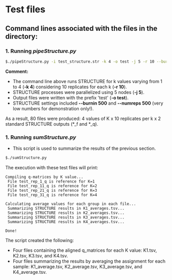 # Test files
## Command lines associated with the files in the directory:
### 1. Running _pipeStructure.py_

```bash
$./pipeStructure.py -i test_structure.str -k 4 -o test -j 5 -r 10 --burnin 500 --numreps 500
```

**Comment:**
- The command line above runs STRUCTURE for k values varying from 1 to 4 (**-k 4**) considering 10 replicates for each k (**-r 10**).
- STRUCTURE processes were parallelized using 5 nodes (**-j 5**).
- Output files were written with the prefix 'test' (**-o test**).
- STRUCTURE settings included **--burnin 500** and **--numreps 500** (very low numbers for demonstration only!).

As a result, 80 files were produced: 4 values of K x 10 replicates per k x 2 standard STRUCTURE outputs (*_f and *_q).

### 1. Running _sumStructure.py_
- This script is used to summarize the results of the previous section.

```bash
$./sumStructure.py
```

The execution with these test files will print:

```
Compiling q-matrices by K value...
 File test_rep_1_q is reference for K=1
 File test_rep_11_q is reference for K=2
 File test_rep_21_q is reference for K=3
 File test_rep_31_q is reference for K=4

Calculating average values for each group in each file...
 Summarizing STRUCTURE results in K1_averages.tsv...
 Summarizing STRUCTURE results in K2_averages.tsv...
 Summarizing STRUCTURE results in K3_averages.tsv...
 Summarizing STRUCTURE results in K4_averages.tsv...

Done!
```

The script created the following:
- Four files containing the aligned q_matrices for each K value: K1.tsv, K2.tsv, K3.tsv, and K4.tsv.
- Four files summarizing the results by averaging the assignment for each sample: K1_average.tsv, K2_average.tsv, K3_average.tsv, and K4_average.tsv.




